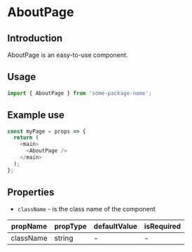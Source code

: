 # AboutPage

<!-- STORY -->

## Introduction

AboutPage is an easy-to-use component.

## Usage

```javascript
import { AboutPage } from 'some-package-name';
```

## Example use

```javascript
const myPage = props => {
  return (
    <main>
      <AboutPage />
    </main>
  );
};
```

## Properties

- `className` - is the class name of the component

| propName  | propType | defaultValue | isRequired |
| --------- | -------- | ------------ | ---------- |
| className | string   | -            | -          |
